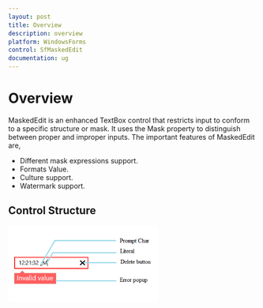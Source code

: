 ```yaml
---
layout: post
title: Overview
description: overview
platform: WindowsForms
control: SfMaskedEdit
documentation: ug
---
```


# Overview

MaskedEdit is an enhanced TextBox control that restricts input to conform to a specific structure or mask. It uses the Mask property to distinguish between proper and improper inputs. The important features of MaskedEdit are,

* Different mask expressions support.
* Formats Value.
* Culture support.
* Watermark support.

## Control Structure

![](Overview_images/Overview_img1.png) 


